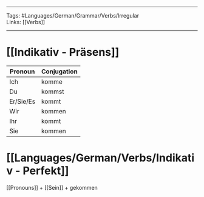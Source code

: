 ___
Tags: #Languages/German/Grammar/Verbs/Irregular  
Links: [[Verbs]]
___
# [[Indikativ - Präsens]]
Pronoun|Conjugation
------------ | ------------
Ich | komme
Du | kommst
Er/Sie/Es | kommt
Wir | kommen
Ihr | kommt
Sie | kommen


# [[Languages/German/Verbs/Indikativ - Perfekt]]
[[Pronouns]] + [[Sein]] +  gekommen